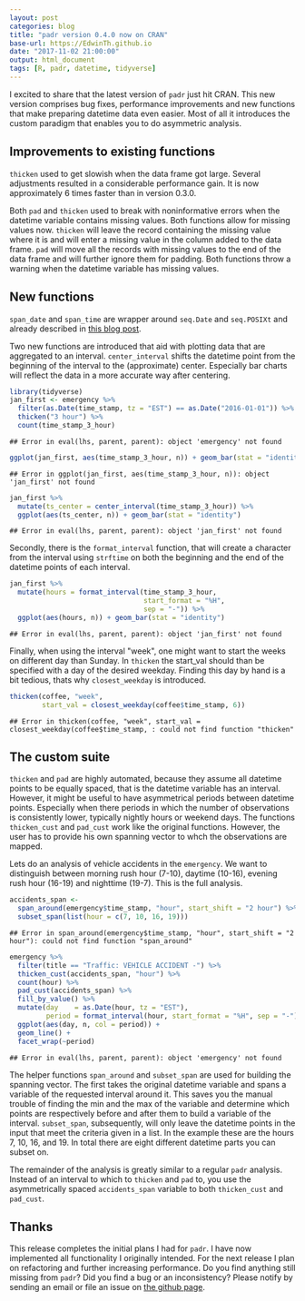 ```yaml
---
layout: post
categories: blog
title: "padr version 0.4.0 now on CRAN"
base-url: https://EdwinTh.github.io
date: "2017-11-02 21:00:00"
output: html_document
tags: [R, padr, datetime, tidyverse]
---
```


I excited to share that the latest version of `padr` just hit CRAN. This new version comprises bug fixes, performance improvements and new functions that make preparing datetime data even easier. Most of all it introduces the custom paradigm that enables you to do asymmetric analysis.

## Improvements to existing functions

`thicken` used to get slowish when the data frame got large. Several adjustments resulted in a considerable performance gain. It is now approximately 6 times faster than in version 0.3.0.

Both `pad` and `thicken` used to break with noninformative errors when the datetime variable contains missing values. Both functions allow for missing values now. `thicken` will leave the record containing the missing value where it is and will enter a missing value in the column added to the data frame. `pad` will move all the records with missing values to the end of the data frame and will further ignore them for padding. Both functions throw a warning when the datetime variable has missing values.

## New functions

`span_date` and `span_time` are wrapper around `seq.Date` and `seq.POSIXt` and already described in [this blog post](https://edwinth.github.io/blog/span_date_time/). 

Two new functions are introduced that aid with plotting data that are aggregated to an interval. `center_interval` shifts the datetime point from the beginning of the interval to the (approximate) center. Especially bar charts will reflect the data in a more accurate way after centering.


```r
library(tidyverse)
jan_first <- emergency %>% 
  filter(as.Date(time_stamp, tz = "EST") == as.Date("2016-01-01")) %>% 
  thicken("3 hour") %>% 
  count(time_stamp_3_hour) 
```

```
## Error in eval(lhs, parent, parent): object 'emergency' not found
```

```r
ggplot(jan_first, aes(time_stamp_3_hour, n)) + geom_bar(stat = "identity")
```

```
## Error in ggplot(jan_first, aes(time_stamp_3_hour, n)): object 'jan_first' not found
```

```r
jan_first %>% 
  mutate(ts_center = center_interval(time_stamp_3_hour)) %>% 
  ggplot(aes(ts_center, n)) + geom_bar(stat = "identity")
```

```
## Error in eval(lhs, parent, parent): object 'jan_first' not found
```

Secondly, there is the `format_interval` function, that will create a character from the interval using `strftime` on both the beginning and the end of the datetime points of each interval. 


```r
jan_first %>% 
  mutate(hours = format_interval(time_stamp_3_hour,
                                 start_format = "%H", 
                                 sep = "-")) %>% 
  ggplot(aes(hours, n)) + geom_bar(stat = "identity")
```

```
## Error in eval(lhs, parent, parent): object 'jan_first' not found
```


Finally, when using the interval "week", one might want to start the weeks on different day than Sunday. In `thicken` the start_val should than be specified with a day of the desired weekday. Finding this day by hand is a bit tedious, thats why `closest_weekday` is introduced.


```r
thicken(coffee, "week", 
        start_val = closest_weekday(coffee$time_stamp, 6))
```

```
## Error in thicken(coffee, "week", start_val = closest_weekday(coffee$time_stamp, : could not find function "thicken"
```

## The custom suite

`thicken` and `pad` are highly automated, because they assume all datetime points to be equally spaced, that is the datetime variable has an interval. However, it might be useful to have asymmetrical periods between datetime points. Especially when there periods in which the number of observations is consistently lower, typically nightly hours or weekend days. The functions `thicken_cust` and `pad_cust` work like the original functions. However, the user has to provide his own spanning vector to whch the observations are mapped.

Lets do an analysis of vehicle accidents in the `emergency`. We want to distinguish between morning rush hour (7-10), daytime (10-16), evening rush hour (16-19) and nighttime (19-7). This is the full analysis.


```r
accidents_span <-
  span_around(emergency$time_stamp, "hour", start_shift = "2 hour") %>% 
  subset_span(list(hour = c(7, 10, 16, 19)))
```

```
## Error in span_around(emergency$time_stamp, "hour", start_shift = "2 hour"): could not find function "span_around"
```

```r
emergency %>% 
  filter(title == "Traffic: VEHICLE ACCIDENT -") %>% 
  thicken_cust(accidents_span, "hour") %>% 
  count(hour) %>% 
  pad_cust(accidents_span) %>%
  fill_by_value() %>% 
  mutate(day    = as.Date(hour, tz = "EST"),
         period = format_interval(hour, start_format = "%H", sep = "-")) %>% 
  ggplot(aes(day, n, col = period)) + 
  geom_line() +
  facet_wrap(~period)
```

```
## Error in eval(lhs, parent, parent): object 'emergency' not found
```

The helper functions `span_around` and `subset_span` are used for building the spanning vector. The first takes the original datetime variable and spans a variable of the requested interval around it. This saves you the manual trouble of finding the min and the max of the variable and determine which points are respectively before and after them to build a variable of the interval. `subset_span`, subsequently, will only leave the datetime points in the input that meet the criteria given in a list. In the example these are the hours 7, 10, 16, and 19. In total there are eight different datetime parts you can subset on.

The remainder of the analysis is greatly similar to a regular `padr` analysis. Instead of an interval to which to `thicken` and `pad` to, you use the asymmetrically spaced `accidents_span` variable to both `thicken_cust` and `pad_cust`. 

## Thanks

This release completes the initial plans I had for `padr`. I have now implemented all functionality I originally intended. For the next release I plan on refactoring and further increasing performance. Do you find anything still missing from `padr`? Did you find a bug or an inconsistency? Please notify by sending an email or file an issue on [the github page](https://github.com/EdwinTh/padr).
